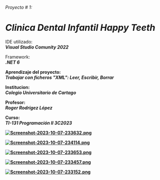  _Proyecto # 1:_  <br>
# _<strong>Clinica Dental Infantil Happy Teeth</strong>_
              

 IDE utilizado: <br> _<strong>Visual Studio Comunity 2022_</strong>
              

 Framework: <br> _<strong>.NET 6_</trong>
             
              
 Aprendizaje del proyecto: <br> _<strong>Trabajar con ficheros "XML":  Leer, Escribir, Borrar_</strong>
              

 Institucion: <br> _<strong>Colegio Universitario de Cartago_</strong>
              

 Profesor: <br> _<strong>Roger Rodrigez López_</strong>
              

 Curso: <br> _<strong>TI-131 Programación II 3C2023_</strong>
              
[![Screenshot-2023-10-07-233632.png](https://i.postimg.cc/nVwzwdqW/Screenshot-2023-10-07-233632.png)](https://postimg.cc/SjCknfTL)

[![Screenshot-2023-10-07-234114.png](https://i.postimg.cc/xjkRZ4WJ/Screenshot-2023-10-07-234114.png)](https://postimg.cc/qgTyhjB4)

[![Screenshot-2023-10-07-233653.png](https://i.postimg.cc/BbDnF3t1/Screenshot-2023-10-07-233653.png)](https://postimg.cc/BPS3WdTq)

<!-- [![Screenshot-2023-10-07-233609.png](https://i.postimg.cc/zfLpK2S1/Screenshot-2023-10-07-233609.png)](https://postimg.cc/XZbw08z2)-->

[![Screenshot-2023-10-07-233457.png](https://i.postimg.cc/rsZh26qz/Screenshot-2023-10-07-233457.png)](https://postimg.cc/7J71SWGy)

[![Screenshot-2023-10-07-233152.png](https://i.postimg.cc/C1YrjHvM/Screenshot-2023-10-07-233152.png)](https://postimg.cc/KKq5bLSC)


